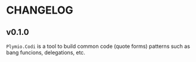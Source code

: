 # CHANGELOG

## v0.1.0

`Plymio.Codi` is a tool to build common code (quote forms) patterns
such as bang funcions, delegations, etc.


